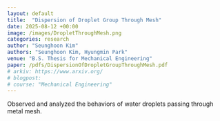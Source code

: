 ```yaml
---
layout: default
title:  "Dispersion of Droplet Group Through Mesh"
date: 2025-08-12 +00:00
image: /images/DropletThroughMesh.png
categories: research
author: "Seunghoon Kim"
authors: "Seunghoon Kim, Hyungmin Park"
venue: "B.S. Thesis for Mechanical Engineering"
paper: /pdfs/DispersionOfDropletGroupThroughMesh.pdf
# arkiv: https://www.arxiv.org/
# blogpost: 
# course: "Mechanical Engineering"
---
```


Observed and analyzed the behaviors of water droplets passing through metal mesh.
